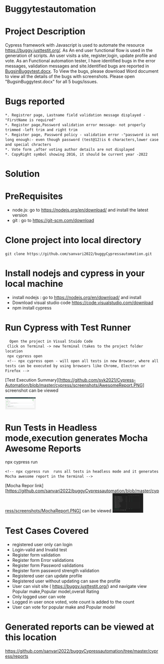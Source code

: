 # Buggytestautomation

# Project Description
  
  Cypress framework with Javascript is used to automate the resource https://buggy.justtestit.org/.
  As  An end user functional flow is used in the generation of scripts. An user visits a site, register,login, update profile and vote.
  As an Functional automation tester, I have identified bugs in the error messages, validation messages and site.Identified bugs are reported in
  [BugsinBuggytest.docx](https://github.com/sanvari2022/buggyCypressautomation/blob/master/BugsinBuggytest.docx). To View the bugs, please download Word document to view all the details of the bugs with screenshots.
  Please open "BugsinBuggytest.docx" for all 5 bugs/issues.
  
# Bugs reported
 
    *. Registrer page, Lastname field validation message displayed - "FirstName is required"
    *. Register page,Password validation error message- not properly trimmed -left trim and right trim
    *. Register page, Password policy - validation error -"password is not long enough:- even though password (test@12)is 6 characters,lower case and special chracters
    *. Vote form ,after voting author details are not displayed
    *. CopyRight symbol showing 2016, it should be current year -2022
    
    
  
  
  
  
  
  # Solution
  
  # PreRequisites
  * node.js: go to https://nodejs.org/en/download/ and install the latest version 
  * git : go to https://git-scm.com/download 
  # Clone project into local directory

  ```
  git clone https://github.com/sanvari2022/buggyCypressautomation.git
  ```
  # Install nodejs and cypress in your local machine
  * install nodejs : go to https://nodejs.org/en/download/ and install
  * Download visual studio code https://code.visualstudio.com/download
  * npm install cypress
  # Run Cypress with Test Runner
  ```
    Open the project in Visual Stuido Code
   Click on Terminal -> new Terminal (takes to the project folder location
   npx cypress open
   <!-- npx cypress open - will open all tests in new Browser, where all tests can be executed by using browsers like Chrome, Electron or Firefox -->
   ```
   [Test Execution Summary][https://github.com/svk2021/Cypress-Automation/blob/master/cypress/screenshots/AwesomeReport.PNG] screenshot can be viewed

<img src ="cypress\screenshots\awesomeReport.PNG" width ="100">

  # Run Tests in  Headless mode,execution generates Mocha Awesome Reports
   npx cypress run
   ```
   <!-- npx cypress run  runs all tests in headless mode and it generates Mocha awesome report in the terminal -->
  
   ```

   [Mocha Repor link][https://github.com/sanvari2022/buggyCypressautomation/blob/master/cypress/screenshots/MochaReport.PNG] can be viewed
  <img src="cypress\screenshots\MochaReport.PNG" width="100">
  
  # Test Cases Covered
  * registered user only can login
  * Login-valid and Invalid test
  * Register form validation
  * Register form Error validations
  * Register form Password validations
  * Register form password strength validation
  * Registered user can update profile
  * Registered user without updating can save the profile
  * User can visit site ( https://buggy.justtestit.org/) and navigate view Popular make,Popular model,overall Rating
  * Only logged user can vote 
  * Logged in user once voted, vote count is added to the count
  * User can vote for popular make and Popular model

  

  # Generated reports  can be viewed at this location
  https://github.com/sanvari2022/buggyCypressautomation/tree/master/cypress/reports
  
  
  
  
